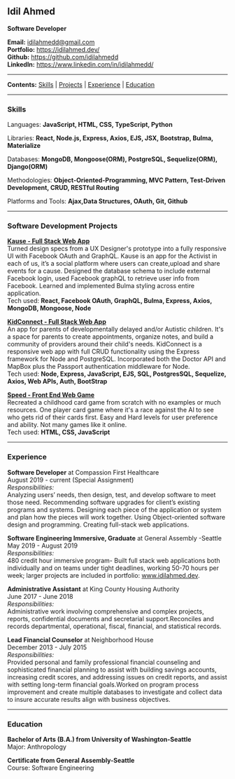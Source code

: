 ## Idil Ahmed  

**Software Developer**   

**Email:** idilahmedd@gmail.com  
**Portfolio:** https://idilahmed.dev/  
**Github:** https://github.com/idilahmedd  
**LinkedIn:** https://www.linkedin.com/in/idilahmedd/  

---
**Contents:** [Skills](#skills) | [Projects](#Software-development-projects) | [Experience](#experience) | [Education](#education) 

---
### Skills  

Languages: **JavaScript, HTML, CSS, TypeScript, Python**  

Libraries: **React, Node.js, Express, Axios, EJS, JSX, Bootstrap, Bulma, Materialize** 

Databases: **MongoDB, Mongoose(ORM), PostgreSQL, Sequelize(ORM), Django(ORM)**

Methodologies: **Object-Oriented-Programming, MVC Pattern, Test-Driven Development, CRUD, RESTful Routing** 

Platforms and Tools: **Ajax,Data Structures, OAuth, Git, Github**  

---
### Software Development Projects 

**[Kause - Full Stack Web App](https://kause.herokuapp.com/)**  
Turned design specs from a UX Designer's prototype into a fully responsive UI with Facebook OAuth and GraphQL. Kause is an app for the Activist in each of us, it’s a social platform where users can create,upload and share events for a cause. Designed the database schema to include external Facebook login, used Facebook graphQL to retrieve user info from Facebook. Learned and implemented Bulma styling across entire application.     
Tech used:  **React, Facebook OAuth, GraphQL, Bulma, Express, Axios, MongoDB, Mongoose, Node**  

**[KidConnect - Full Stack Web App](https://calm-lake-78124.herokuapp.com/)**  
An app for parents of developmentally delayed and/or Autistic children. It's a space for parents to create appointments, organize notes, and build a community of providers around their child's needs. KidConnect is a responsive web app with full CRUD functionality using the Express framework for Node and PostgreSQL. Incorporated both the Doctor API and MapBox plus the Passport authentication middleware for Node.  
Tech used:  **Node, Express, JavaScript, EJS, SQL, PostgresSQL, Sequelize, Axios, Web APIs, Auth, BootStrap**  

**[Speed - Front End Web Game](https://idilahmedd.github.io/project1/)**  
Recreated a childhood card game from scratch with no examples or much resources. One player card
game where it's a race against the AI to see who gets rid of their cards first. Easy and Hard levels for user preference and ability. Not many games like it online.  
Tech used:  **HTML, CSS, JavaScript**  


---
### Experience

**Software Developer** at Compassion First Healthcare    
August 2019 - current (Special Assignment)  
*Responsibilities:*   
Analyzing users’ needs, then design, test, and develop software to meet those need. Recommending software upgrades for client’s existing programs and systems. Designing each piece of the application or system and plan how the pieces will work together. Using Object-oriented software design and programming. Creating full-stack web applications.

**Software Engineering Immersive, Graduate** at General Assembly -Seattle   
May 2019 - August 2019  
*Responsibilities:*  
480 credit hour immersive program-
Built full stack web applications both individually and on teams under tight deadlines, working 50-70 hours per week; larger projects are included in portfolio: www.idilahmed.dev. 

**Administrative Assistant** at King County Housing Authority  
June 2017 - June 2018  
*Responsibilities:*    
Administrative work involving comprehensive and complex projects, reports, confidential documents and
secretarial support.Reconciles and records departmental, operational, fiscal, financial, and statistical records.

**Lead Financial Counselor** at Neighborhood House  
December 2013 - July 2015  
*Responsibilities:*   
Provided personal and family professional financial counseling and sophisticated financial planning to
assist with building savings accounts, increasing credit scores, and addressing issues on credit reports, and assist with setting long-term financial goals.Worked on program process improvement and create multiple databases to investigate and collect data to insure accurate results align with business objectives.

--- 
### Education  

**Bachelor of Arts (B.A.) from University of Washington-Seattle**  
Major: Anthropology  

**Certificate from General Assembly-Seattle**  
Course: Software Engineering  

